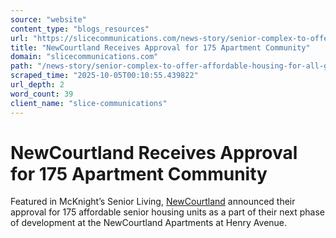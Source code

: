 ```yaml
---
source: "website"
content_type: "blogs_resources"
url: "https://slicecommunications.com/news-story/senior-complex-to-offer-affordable-housing-for-all-generations-in-the-falls"
title: "NewCourtland Receives Approval for 175 Apartment Community"
domain: "slicecommunications.com"
path: "/news-story/senior-complex-to-offer-affordable-housing-for-all-generations-in-the-falls"
scraped_time: "2025-10-05T00:10:55.439822"
url_depth: 2
word_count: 39
client_name: "slice-communications"
---
```


# NewCourtland Receives Approval for 175 Apartment Community

Featured in McKnight’s Senior Living, [NewCourtland](https://www.newcourtland.org/) announced their approval for 175 affordable senior housing units as a part of their next phase of development at the NewCourtland Apartments at Henry Avenue.